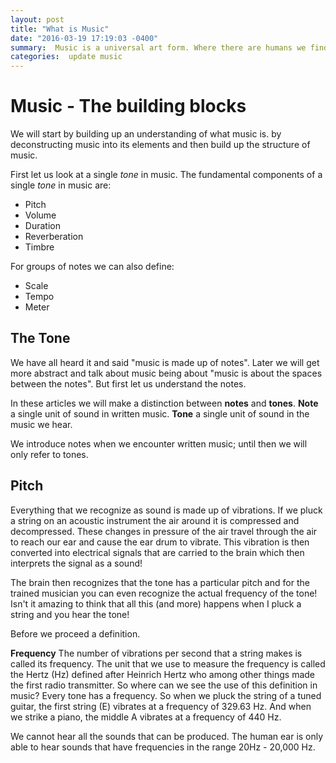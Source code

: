 ```yaml
---
layout: post
title: "What is Music"
date: "2016-03-19 17:19:03 -0400"
summary:  Music is a universal art form. Where there are humans we find music. In this series of blog posts we will look at music closely. Try to understand its structure and how what we easily perceive as music has significant underlying structure.   
categories:  update music
---
```


# Music - The building blocks

We will start by building up an understanding of what music is.
by deconstructing music into its elements and then
build up the structure of music.

First let us look at a single _tone_ in music.
The fundamental components of a single _tone_ in music are:

* Pitch
* Volume
* Duration
* Reverberation
* Timbre

For groups of notes we can also define:

* Scale
* Tempo
* Meter

## The Tone
We have all heard it and said "music is made up of notes". Later we will get more abstract and talk about music being about "music is about the spaces between the notes". But first let us understand the notes.

In these articles we will make a distinction between __notes__ and __tones__. __Note__ a single unit of sound in written music. __Tone__ a single unit of sound  in the music we hear.

We introduce notes when we encounter written music; until then we will only refer to tones.

## Pitch
Everything that we recognize as sound is made up of vibrations. If we pluck a
string on an acoustic instrument the air around it is compressed and decompressed.
These changes in pressure of the air travel through the air to reach our ear and cause the ear drum to vibrate. This vibration is then converted into electrical signals that are carried to the brain which then interprets the signal as a sound!

The brain then recognizes that the tone has a particular pitch and for the trained musician you can even recognize the actual frequency of the tone! Isn't it amazing to think that all this (and more) happens when I pluck a string and you hear the tone!

Before we proceed a definition.

__Frequency__ The number of vibrations per second that a string makes is called its
frequency. The unit that we use to measure the frequency is called the Hertz (Hz) defined after Heinrich
Hertz who among other things made the first radio transmitter.
So where can we see the use of this definition in music? Every tone has a
frequency. So when we pluck the string of a tuned guitar, the first string (E) vibrates at a frequency of 329.63 Hz. And when we strike a piano, the middle A vibrates at a frequency of 440 Hz.

We cannot hear all the sounds that can be produced.  The human ear is only able to hear sounds that have frequencies in the range 20Hz - 20,000 Hz.
